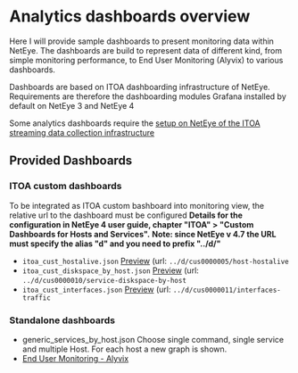 # Analytics dashboards overview

Here I will provide sample dashboards to present monitoring data within NetEye. The dashboards are build to represent data of different kind, from simple monitoring performance, to End User Monitoring (Alyvix) to various dashboards.

Dashboards are based on ITOA dashboarding infrastructure of NetEye. Requirements are therefore the dashboarding modules Grafana installed by default on NetEye 3 and NetEye 4

Some analytics dashboards require the [setup on NetEye of the ITOA streaming data collection infrastructure](../../itoa/)

## Provided Dashboards 

### ITOA custom dashboards
To be integrated as ITOA custom bashboard into monitoring view, the relative url to the dashboard must be configured
__Details for the configuration in NetEye 4 user guide, chapter "ITOA" > "Custom Dashboards for Hosts and Services".__
__Note: since NetEye v 4.7 the URL must specify the alias "d" and you need to prefix "../d/"__

- `itoa_cust_hostalive.json`         [Preview](./itoa_cust_hostalive.png) (url: `../d/cus0000005/host-hostalive`
- `itoa_cust_diskspace_by_host.json` [Preview](./itoa_cust_diskspace_by_host.png) (url: `../d/cus0000010/service-diskspace-by-host`
- `itoa_cust_interfaces.json`        [Preview](./itoa_cust_interfaces.png) (url: `../d/cus0000011/interfaces-traffic`



### Standalone dashboards
- generic_services_by_host.json Choose single command, single service and multiple Host. For each host a new graph is shown.
- [End User Monitoring - Alyvix](alyvix/)
